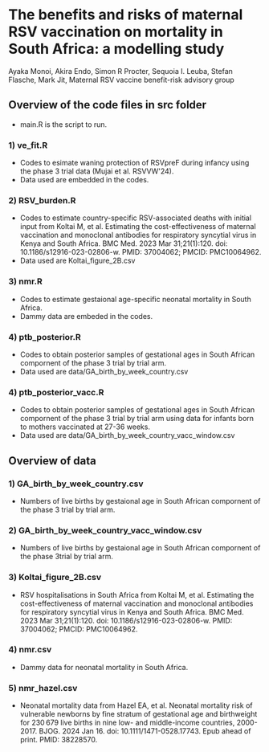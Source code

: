 # The benefits and risks of maternal RSV vaccination on mortality in South Africa: a modelling study
Ayaka Monoi, Akira Endo,  Simon R Procter, Sequoia I. Leuba, Stefan Flasche,  Mark Jit, Maternal RSV vaccine benefit-risk advisory group

## Overview of the code files in src folder

* main.R is the script to run.

### 1) ve_fit.R
* Codes to esimate waning protection of RSVpreF during infancy using the phase 3 trial data (Mujai et al. RSVVW'24).
* Data used are embedded in the codes.

### 2) RSV_burden.R
*  Codes to estimate country-specific RSV-associated deaths with initial input from Koltai M, et al. Estimating the cost-effectiveness of maternal vaccination and monoclonal antibodies for respiratory syncytial virus in Kenya and South Africa. BMC Med. 2023 Mar 31;21(1):120. doi: 10.1186/s12916-023-02806-w. PMID: 37004062; PMCID: PMC10064962.
*  Data used are Koltai_figure_2B.csv

### 3) nmr.R
* Codes to estimate gestaional age-specific neonatal mortality in South Africa.
* Dammy data are embeded in the codes.

### 4) ptb_posterior.R
* Codes to obtain posterior samples of gestational ages in South African compornent of the phase 3 trial by trial arm.
* Data used are data/GA_birth_by_week_country.csv

### 4) ptb_posterior_vacc.R
* Codes to obtain posterior samples of gestational ages in South African compornent of the phase 3 trial by trial arm using data for infants born to mothers vaccinated at 27-36 weeks.
* Data used are data/GA_birth_by_week_country_vacc_window.csv

## Overview of data

### 1) GA_birth_by_week_country.csv
* Numbers of live births by gestaional age in South African compornent of the phase 3 trial by trial arm.

### 2) GA_birth_by_week_country_vacc_window.csv
* Numbers of live births by gestaional age in South African compornent of the phase 3trial by trial arm.

### 3) Koltai_figure_2B.csv
* RSV hospitalisations in South Africa from Koltai M, et al. Estimating the cost-effectiveness of maternal vaccination and monoclonal antibodies for respiratory syncytial virus in Kenya and South Africa. BMC Med. 2023 Mar 31;21(1):120. doi: 10.1186/s12916-023-02806-w. PMID: 37004062; PMCID: PMC10064962.

### 4) nmr.csv
* Dammy data for neonatal mortality in South Africa.

### 5) nmr_hazel.csv
* Neonatal mortality data from Hazel EA, et al. Neonatal mortality risk of vulnerable newborns by fine stratum of gestational age and birthweight for 230 679 live births in nine low- and middle-income countries, 2000-2017. BJOG. 2024 Jan 16. doi: 10.1111/1471-0528.17743. Epub ahead of print. PMID: 38228570.
